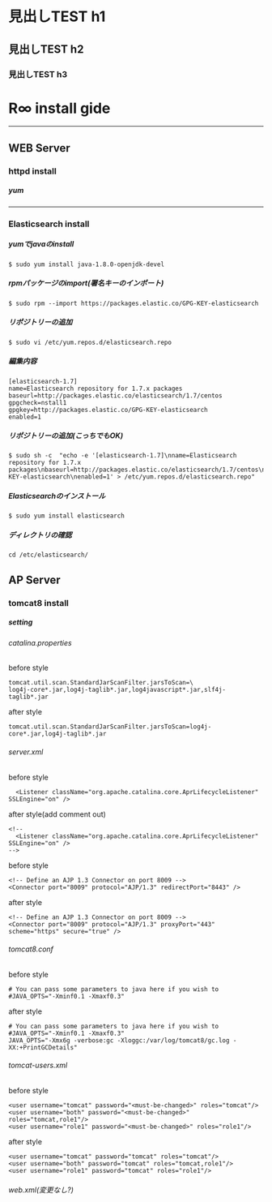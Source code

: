 # 見出しTEST h1
## 見出しTEST h2
### 見出しTEST h3




# R∞ install gide



---
## WEB Server 
### httpd install
##### yum
    
---
### Elasticsearch install
##### yumでjavaのinstall
    $ sudo yum install java-1.8.0-openjdk-devel
##### rpmパッケージのimport(署名キーのインポート)
    $ sudo rpm --import https://packages.elastic.co/GPG-KEY-elasticsearch
##### リポジトリーの追加
    $ sudo vi /etc/yum.repos.d/elasticsearch.repo
##### 編集内容
    [elasticsearch-1.7]
    name=Elasticsearch repository for 1.7.x packages
    baseurl=http://packages.elastic.co/elasticsearch/1.7/centos
    gpgcheck=nstall1
    gpgkey=http://packages.elastic.co/GPG-KEY-elasticsearch
    enabled=1
##### リポジトリーの追加(こっちでもOK)
    $ sudo sh -c  "echo -e '[elasticsearch-1.7]\nname=Elasticsearch repository for 1.7.x packages\nbaseurl=http://packages.elastic.co/elasticsearch/1.7/centos\ngpgcheck=1\ngpgkey=http://packages.elastic.co/GPG-KEY-elasticsearch\nenabled=1' > /etc/yum.repos.d/elasticsearch.repo"
##### Elasticsearchのインストール
    $ sudo yum install elasticsearch
##### ディレクトリの確認
    cd /etc/elasticsearch/


## AP Server
### tomcat8 install


##### setting
###### catalina.properties
before style

    tomcat.util.scan.StandardJarScanFilter.jarsToScan=\
    log4j-core*.jar,log4j-taglib*.jar,log4javascript*.jar,slf4j-taglib*.jar

after style

    tomcat.util.scan.StandardJarScanFilter.jarsToScan=log4j-core*.jar,log4j-taglib*.jar

###### server.xml
before style

      <Listener className="org.apache.catalina.core.AprLifecycleListener" SSLEngine="on" />

after style(add comment out)

    <!--
      <Listener className="org.apache.catalina.core.AprLifecycleListener" SSLEngine="on" />
    -->

before style

    <!-- Define an AJP 1.3 Connector on port 8009 -->
    <Connector port="8009" protocol="AJP/1.3" redirectPort="8443" />

after style

    <!-- Define an AJP 1.3 Connector on port 8009 -->
    <Connector port="8009" protocol="AJP/1.3" proxyPort="443" scheme="https" secure="true" />

###### tomcat8.conf
before style

    # You can pass some parameters to java here if you wish to
    #JAVA_OPTS="-Xminf0.1 -Xmaxf0.3"
    

after style

    # You can pass some parameters to java here if you wish to
    #JAVA_OPTS="-Xminf0.1 -Xmaxf0.3"
    JAVA_OPTS="-Xmx6g -verbose:gc -Xloggc:/var/log/tomcat8/gc.log -XX:+PrintGCDetails"

###### tomcat-users.xml
before style

    <user username="tomcat" password="<must-be-changed>" roles="tomcat"/>
    <user username="both" password="<must-be-changed>" roles="tomcat,role1"/>
    <user username="role1" password="<must-be-changed>" roles="role1"/>

after style

    <user username="tomcat" password="tomcat" roles="tomcat"/>
    <user username="both" password="tomcat" roles="tomcat,role1"/>
    <user username="role1" password="tomcat" roles="role1"/>

###### web.xml(変更なし?)
